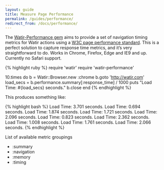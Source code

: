 ```yaml
---
layout: guide
title: Measure Page Performance
permalink: /guides/performance/
redirect_from: /docs/performance/
---
```


The [Watir-Performance gem](http://rubygems.org/gems/watir-performance) aims to provide a set of navigation timing metrics for Watir actions using a [W3C page performance standard](http://w3c-test.org/webperf/specs/NavigationTiming/). This is a perfect solution to capture response time metrics, and it’s very straightforward to do.  Works in Chrome, Firefox, Edge and IE9 and up. Currently no Safari support.

{% highlight ruby %}
require 'watir'
require 'watir-performance'

10.times do
  b = Watir::Browser.new :chrome
  b.goto 'http://watir.com'
  load_secs = b.performance.summary[:response_time] / 1000
  puts "Load Time: #{load_secs} seconds."
  b.close
end
{% endhighlight %}

This produces something like:

{% highlight bash %}
Load Time: 3.701 seconds.
Load Time: 0.694 seconds.
Load Time: 1.874 seconds.
Load Time: 1.721 seconds.
Load Time: 2.096 seconds.
Load Time: 0.823 seconds.
Load Time: 2.362 seconds.
Load Time: 1.008 seconds.
Load Time: 1.761 seconds.
Load Time: 2.066 seconds.
{% endhighlight %}

List of available metric groupings

* :summary
* :navigation
* :memory
* :timing
